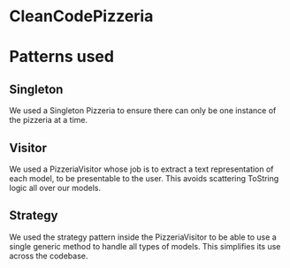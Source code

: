 # CleanCodePizzeria

# Patterns used
## Singleton
We used a Singleton Pizzeria to ensure there can only be one instance of the pizzeria at a time.

## Visitor
We used a PizzeriaVisitor whose job is to extract a text representation of each model, to be presentable to the user. This avoids scattering ToString logic all over our models.

## Strategy
We used the strategy pattern inside the PizzeriaVisitor to be able to use a single generic method to handle all types of models. This simplifies its use across the codebase.
